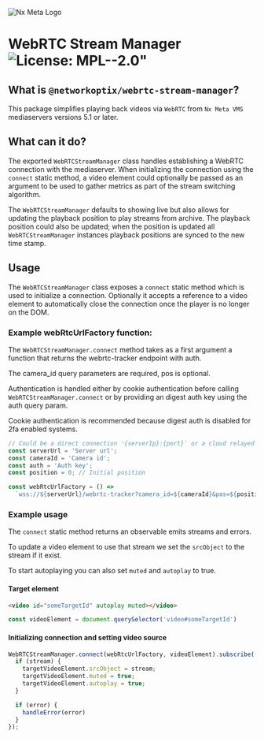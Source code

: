 ![Nx Meta Logo](https://meta.nxvms.com/static/images/logo.png)

# WebRTC Stream Manager ![License: MPL--2.0"](https://img.shields.io/badge/License-MPL--2.0-yellow.svg)

## What is `@networkoptix/webrtc-stream-manager`?

This package simplifies playing back videos via `WebRTC` from `Nx Meta VMS` mediaservers versions 5.1 or later.

## What can it do?

The exported `WebRTCStreamManager` class handles establishing a WebRTC connection with the mediaserver.
When initializing the connection using the `connect` static method, a video element could optionally
be passed as an argument to be used to gather metrics as part of the stream switching algorithm.

The `WebRTCStreamManager` defaults to showing live but also allows for updating the playback position
to play streams from archive. The playback position could also be updated; when the position is updated
all `WebRTCStreamManager` instances playback positions are synced to the new time stamp.

## Usage

The `WebRTCStreamManager` class exposes a `connect` static method which is used to initialize a connection.
Optionally it accepts a reference to a video element to automatically close the connection once the player
is no longer on the DOM.

### Example webRtcUrlFactory function:

The `WebRTCStreamManager.connect` method takes as a first argument a function that returns the
webrtc-tracker endpoint with auth.

The camera_id query parameters are required, pos is optional.

Authentication is handled either by cookie authentication before calling `WebRTCStreamManager.connect`
or by providing an digest auth key using the auth query param.

Cookie authentication is recommended because digest auth is disabled for 2fa enabled systems.

```typescript
// Could be a direct connection '{serverIp}:{port}` or a cloud relayed connection '{serverId}.{cloudSystemId}.{relayUrl}'
const serverUrl = 'Server url';
const cameraId = 'Camera id';
const auth = 'Auth key';
const position = 0; // Initial position

const webRtcUrlFactory = () =>
  `wss://${serverUrl}/webrtc-tracker?camera_id=${cameraId}&pos=${position}&auth=${auth}`;
```

### Example usage

The `connect` static method returns an observable emits streams and errors.

To update a video element to use that stream we set the `srcObject` to the stream if it exist.

To start autoplaying you can also set `muted` and `autoplay` to true.


#### Target element

```html
<video id="someTargetId" autoplay muted></video>
```

```typescript
const videoElement = document.querySelector('video#someTargetId')
```

#### Initializing connection and setting video source

```typescript
WebRTCStreamManager.connect(webRtcUrlFactory, videoElement).subscribe(([stream, error]) => {
  if (stream) {
    targetVideoElement.srcObject = stream;
    targetVideoElement.muted = true;
    targetVideoElement.autoplay = true;
  }

  if (error) {
    handleError(error)
  }
});
```
